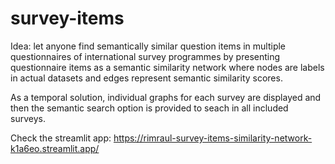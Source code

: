 # survey-items

Idea: let anyone find semantically similar question items in multiple questionnaires of international survey programmes by presenting questionnaire items as a semantic similarity network where nodes are labels in actual datasets and edges represent semantic similarity scores. 

As a temporal solution, individual graphs for each survey are displayed and then the semantic search option is provided to seach in all included surveys.

Check the streamlit app: https://rimraul-survey-items-similarity-network-k1a6eo.streamlit.app/
